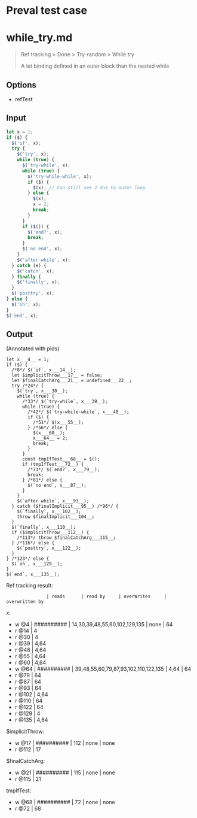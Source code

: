# Preval test case

# while_try.md

> Ref tracking > Done > Try-random > While try
>
> A let binding defined in an outer block than the nested while

## Options

- refTest

## Input

`````js filename=intro
let x = 1;
if ($) {
  $('if', x);
  try {
    $('try', x);
    while (true) {
      $('try-while', x);
      while (true) {
        $('try-while-while', x);
        if ($) {
          $(x); // Can still see 2 due to outer loop
        } else {
          $(x);
          x = 2;
          break;
        }
      }
      if ($()) {
        $('end?', x);
        break;
      }
      $('no end', x);
    }
    $('after while', x);
  } catch (e) {
    $('catch', x);
  } finally {
    $('finally', x);
  }
  $('posttry', x);
} else {
  $('oh', x);
}
$('end', x);
`````

## Output

(Annotated with pids)

`````filename=intro
let x___4__ = 1;
if ($) {
  /*8*/ $(`if`, x___14__);
  let $implicitThrow___17__ = false;
  let $finalCatchArg___21__ = undefined___22__;
  try /*24*/ {
    $(`try`, x___30__);
    while (true) {
      /*33*/ $(`try-while`, x___39__);
      while (true) {
        /*42*/ $(`try-while-while`, x___48__);
        if ($) {
          /*51*/ $(x___55__);
        } /*56*/ else {
          $(x___60__);
          x___64__ = 2;
          break;
        }
      }
      const tmpIfTest___68__ = $();
      if (tmpIfTest___72__) {
        /*73*/ $(`end?`, x___79__);
        break;
      } /*81*/ else {
        $(`no end`, x___87__);
      }
    }
    $(`after while`, x___93__);
  } catch ($finalImplicit___95__) /*96*/ {
    $(`finally`, x___102__);
    throw $finalImplicit___104__;
  }
  $(`finally`, x___110__);
  if ($implicitThrow___112__) {
    /*113*/ throw $finalCatchArg___115__;
  } /*116*/ else {
    $(`posttry`, x___122__);
  }
} /*123*/ else {
  $(`oh`, x___129__);
}
$(`end`, x___135__);
`````

Ref tracking result:

                   | reads      | read by     | overWrites     | overwritten by
x:
  - w @4       | ########## | 14,30,39,48,55,60,102,129,135 | none           | 64
  - r @14      | 4
  - r @30      | 4
  - r @39      | 4,64
  - r @48      | 4,64
  - r @55      | 4,64
  - r @60      | 4,64
  - w @64      | ########## | 39,48,55,60,79,87,93,102,110,122,135 | 4,64           | 64
  - r @79      | 64
  - r @87      | 64
  - r @93      | 64
  - r @102     | 4,64
  - r @110     | 64
  - r @122     | 64
  - r @129     | 4
  - r @135     | 4,64

$implicitThrow:
  - w @17          | ########## | 112         | none           | none
  - r @112         | 17

$finalCatchArg:
  - w @21          | ########## | 115         | none           | none
  - r @115         | 21

tmpIfTest:
  - w @68          | ########## | 72          | none           | none
  - r @72          | 68
